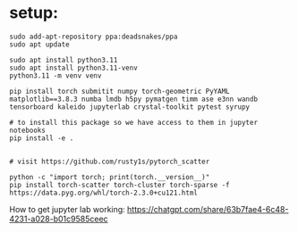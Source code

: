 # setup:

```
sudo add-apt-repository ppa:deadsnakes/ppa
sudo apt update

sudo apt install python3.11
sudo apt install python3.11-venv
python3.11 -m venv venv

pip install torch submitit numpy torch-geometric PyYAML matplotlib==3.8.3 numba lmdb h5py pymatgen timm ase e3nn wandb tensorboard kaleido jupyterlab crystal-toolkit pytest syrupy

# to install this package so we have access to them in jupyter notebooks
pip install -e .


# visit https://github.com/rusty1s/pytorch_scatter

python -c "import torch; print(torch.__version__)"
pip install torch-scatter torch-cluster torch-sparse -f https://data.pyg.org/whl/torch-2.3.0+cu121.html
```

How to get jupyter lab working:
https://chatgpt.com/share/63b7fae4-6c48-4231-a028-b01c9585ceec